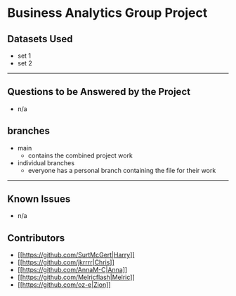 # Business Analytics Group Project

## Datasets Used

-   set 1
-   set 2

---

## Questions to be Answered by the Project

-   n/a

## branches

-   main
    -   contains the combined project work
-   individual branches
    -   everyone has a personal branch containing the file for their work

---

## Known Issues

-   n/a

## Contributors

-   [[https://github.com/SurtMcGert|Harry]]
-   [[https://github.com/jkrrrr|Chris]]
-   [[https://github.com/AnnaM-C|Anna]]
-   [[https://github.com/Melricflash|Melric]]
-   [[https://github.com/oz-e|Zion]]

